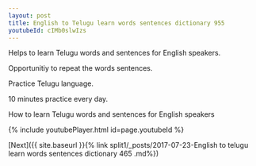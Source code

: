 ```yaml
---
layout: post
title: English to Telugu learn words sentences dictionary 955 
youtubeId: cIMb0slwIzs
---
```

 
 
Helps to learn Telugu words and sentences for English speakers.

Opportunitiy to repeat the words sentences. 

Practice Telugu language. 
 
10 minutes practice every day. 
 
How to learn Telugu words and sentences for English speakers 
 
{% include youtubePlayer.html id=page.youtubeId %}
 
 
[Next]({{ site.baseurl }}{% link  split1/_posts/2017-07-23-English to telugu learn words sentences dictionary 465 .md%})
 
